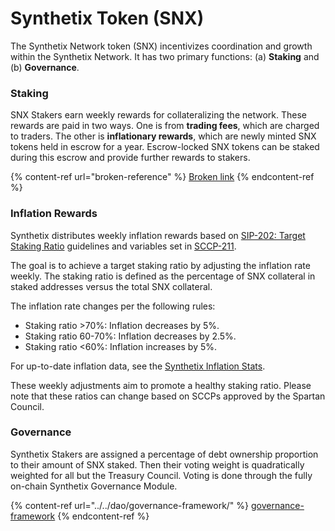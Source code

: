# Synthetix Token (SNX)

The Synthetix Network token (SNX) incentivizes coordination and growth within the Synthetix Network. It has two primary functions: (a) **Staking** and (b) **Governance**.

### Staking

SNX Stakers earn weekly rewards for collateralizing the network. These rewards are paid in two ways. One is from **trading fees**, which are charged to traders. The other is **inflationary rewards**, which are newly minted SNX tokens held in escrow for a year. Escrow-locked SNX tokens can be staked during this escrow and provide further rewards to stakers.

{% content-ref url="broken-reference" %}
[Broken link](broken-reference)
{% endcontent-ref %}

### Inflation Rewards

Synthetix distributes weekly inflation rewards based on [SIP-202: Target Staking Ratio](https://sips.synthetix.io/sips/sip-202/) guidelines and variables set in [SCCP-211](https://sips.synthetix.io/sccp/sccp-211/).

The goal is to achieve a target staking ratio by adjusting the inflation rate weekly. The staking ratio is defined as the percentage of SNX collateral in staked addresses versus the total SNX collateral.

The inflation rate changes per the following rules:

* Staking ratio >70%: Inflation decreases by 5%.
* Staking ratio 60-70%: Inflation decreases by 2.5%.
* Staking ratio <60%: Inflation increases by 5%.

For up-to-date inflation data, see the [Synthetix Inflation Stats](https://flipsidecrypto.xyz/synthquest/q/inflation-table-YVromr).

These weekly adjustments aim to promote a healthy staking ratio. Please note that these ratios can change based on SCCPs approved by the Spartan Council.

### Governance

Synthetix Stakers are assigned a percentage of debt ownership proportion to their amount of SNX staked. Then their voting weight is quadratically weighted for all but the Treasury Council. Voting is done through the fully on-chain Synthetix Governance Module.

{% content-ref url="../../dao/governance-framework/" %}
[governance-framework](../../dao/governance-framework/)
{% endcontent-ref %}
